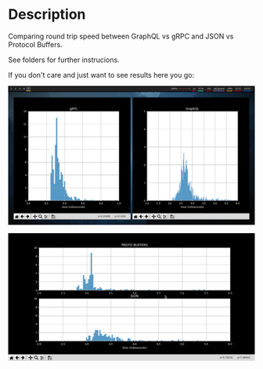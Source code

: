 # Description

Comparing round trip speed between GraphQL vs gRPC and JSON vs Protocol Buffers.

See folders for further instrucions.

If you don't care and just want to see results here you go:

![GraphQLvsgRPCplot](GraphQLvsgRPC/graph.png)

![JSONvsProtoplot](JSONvsProtocolBuffers/graph.png)